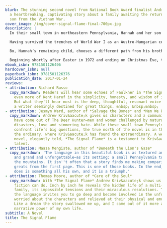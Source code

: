 ```yaml
---
blurb: The stunning second novel from National Book Award finalist Andrew Krivák –
  a heartbreaking, captivating story about a family awaiting the return of their youngest
  son from the Vietnam War.
cover_image: /img/cover-signal-flame-final-700px.jpg
description: |
  In their small town in northeastern Pennsylvania, Hannah and her son Bo mourn the loss of the family patriarch, Jozef Vinich. They were three generations under one roof, a war-haunted family in a war-torn century, but only one branch of a scraggy tree.

  Having survived the trenches of World War I as an Austro-Hungarian conscript, Jozef journeyed to America and built a life for his children. His daughter Hannah married the European-born Bexhet Konar, who deserted the American army in World War II and, after his imprisonment, was killed in a hunting accident on the family land. Finally, in 1971, Hannah’s prodigal younger son, Sam, was reported missing in action in Vietnam.

  Bo, Hannah’s remaining child, chooses a different path from his brother: Quiet, full of conviction, and with a firstborn’s sense of duty, Bo remains at home to grieve and to hope for reunion, to create new life, to embrace the land and work. From the narrative of this family’s experience, The Signal Flame emerges as a stirring novel about generations of men and women and the events that define them, old world values yielding to new world ways, and the convalescence of memory and hurt.

  Beginning shortly after Easter in 1972 and ending on Christmas Eve, this ambitious novel gracefully evokes ordinary time, a period of living and working while waiting and watching and expecting. The Signal Flame is gorgeously written, honoring the cycles of earth and body, humming with blood and passion, and it confirms Andrew Krivák as a writer of extraordinary vision and power.
ebook_isbn: 9781501126406
hardcover_isbn: null
paperback_isbn: 9781501126376
publication_date: 2017-01-24
reviews:
- attribution: Richard Russo
  copy_markdown: Readers will hear some echoes of Faulkner in *The Signal Flame,*&nbsp;and
    even more of Kent Haruf in the simplicity, honesty, and wisdom of its prose.&nbsp;
    But what they'll hear most is the deep, thoughtful, resonant voice of Andrew Kriv&aacute;k,
    a writer seemingly destined for great things. &nbsp; &nbsp;&nbsp;
- attribution: Jesmyn Ward, author of *Salvage the Bones* and *Men We Reaped*.
  copy_markdown: Andrew Kriv&aacute;k gives us characters and a community that could
    have come out of The Deer Hunter—men and women challenged by natural and human-made
    disasters, love and simmering hate. While these small town Pennsylvania people
    confront life’s big questions, the true north of the novel is in the day-to-day,
    the ordinary, where Kriv&aacute;k has found the extraordinary. A well-crafted
    novel, elegantly told, *The Signal Flame* is a testament to Kriv&aacute;k’s singular
    talent.
- attribution: Maaza Mengiste, author of *Beneath the Lion's Gaze*
  copy_markdown: 'The language in this beautiful book is as textured and rich–as quiet
    and grand and unforgettable–as its setting: a small Pennsylvania town tucked in
    the mountains. It isn''t often that a story finds me making comparisons to literary
    greats from the first page. This is one of those books. In the end, what Kriv&aacute;k
    does is something all his own, and it is a triumph.'
- attribution: Thomas Moore, author of *Care of the Soul*
  copy_markdown: With *The Signal Flame* Andrew Kriv&aacute;k shows us what masterful
    fiction can do. Inch by inch he reveals the hidden life of a multi-generational
    family, its impossible tensions and their miraculous resolutions. The beauty of
    the language invites you to go deep and become involved in the unfolding story,
    worried about the characters and relieved at their physical and emotional survival.
    Like a dream the story swallowed me up, and I came out of it more aware of the
    narrative power of my own life.
subtitle: A Novel
title: The Signal Flame
---
```

